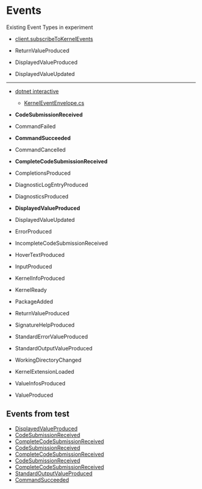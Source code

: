 # Events

Existing Event Types in experiment

- [client.subscribeToKernelEvents](https://github.com/alex-hedley/dotnet-interactive-experiments/blob/f8272854799378c2ed0572430974c034f9522e9d/dotnet-interactive-html/site/index.html#L30)

- ReturnValueProduced
- DisplayedValueProduced
- DisplayedValueUpdated

---

- [dotnet interactive](https://github.com/dotnet/interactive)

  - [KernelEventEnvelope.cs](https://github.com/dotnet/interactive/blob/main/src/Microsoft.DotNet.Interactive/Connection/KernelEventEnvelope.cs)

- **CodeSubmissionReceived**
- CommandFailed
- **CommandSucceeded**
- CommandCancelled
- **CompleteCodeSubmissionReceived**
- CompletionsProduced
- DiagnosticLogEntryProduced
- DiagnosticsProduced
- **DisplayedValueProduced**
- DisplayedValueUpdated
- ErrorProduced
- IncompleteCodeSubmissionReceived
- HoverTextProduced
- InputProduced
- KernelInfoProduced
- KernelReady
- PackageAdded
- ReturnValueProduced
- SignatureHelpProduced
- StandardErrorValueProduced
- StandardOutputValueProduced
- WorkingDirectoryChanged
- KernelExtensionLoaded
- ValueInfosProduced
- ValueProduced

## Events from test

- [DisplayedValueProduced](event-a.json)
- [CodeSubmissionReceived](event-b.json)
- [CompleteCodeSubmissionReceived](event-c.json)
- [CodeSubmissionReceived](event-d.json)
- [CompleteCodeSubmissionReceived](event-e.json)
- [CodeSubmissionReceived](event-f.json)
- [CompleteCodeSubmissionReceived](event-g.json)
- [StandardOutputValueProduced](event-h.json)
- [CommandSucceeded](event-i.json)
